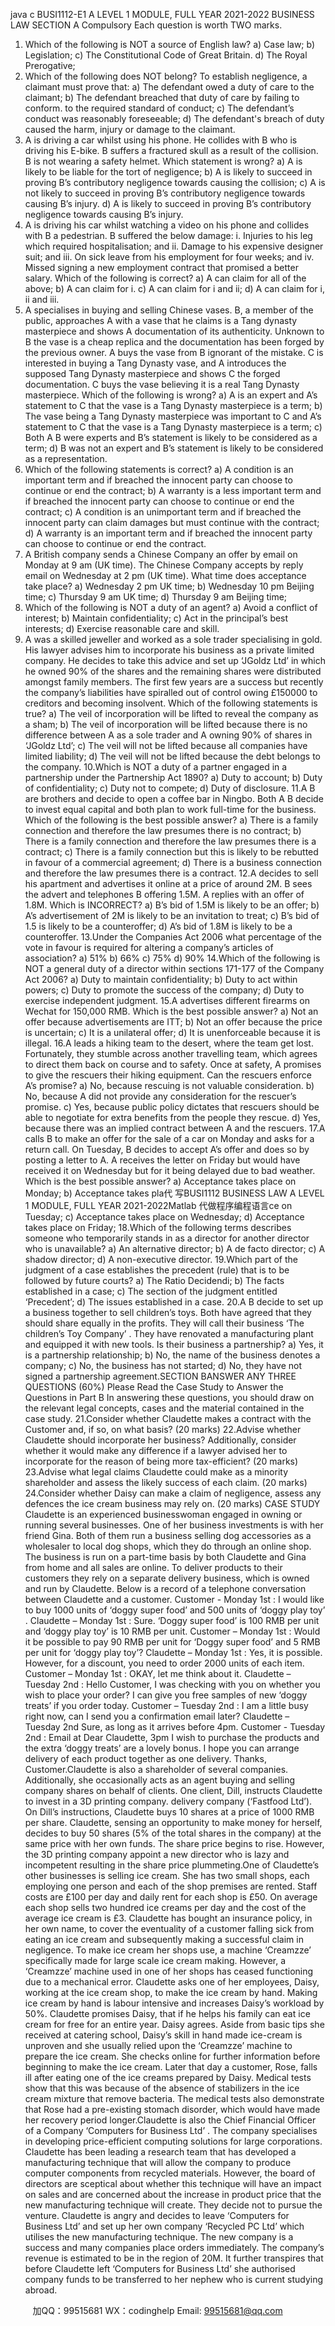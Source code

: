 java c
BUSI1112-E1 
A   LEVEL   1 MODULE, FULL YEAR   2021-2022 
BUSINESS LAW 
SECTION A
Compulsory 
Each question is worth TWO marks. 
1.    Which of the following   is   NOT a source   of   English   law?
a)   Case   law;
b)   Legislation;
c)   The Constitutional Code of   Great   Britain.
d)   The   Royal   Prerogative;
2.   Which of the following does   NOT   belong? To establish   negligence, a claimant   must   prove that:
a) The defendant owed a duty   of   care   to   the   claimant;
b) The defendant   breached that duty of care   by failing to   conform. to   the   required   standard of conduct;
c) The defendant’s conduct was   reasonably foreseeable;
d) The defendant's   breach of duty caused the   harm,   injury or damage   to   the   claimant.
3.   A   is driving a car whilst   using   his   phone.   He collides   with   B   who   is   driving   his   E-bike.   B   suffers a fractured skull as a   result of the   collision.   B   is   not   wearing   a   safety   helmet.
Which statement   is wrong?
a)   A   is   likely to   be   liable for the tort   of   negligence;
b)   A   is   likely to succeed   in   proving   B’s contributory   negligence towards causing the   collision;
c)   A   is   not   likely to succeed   in   proving   B’s contributory   negligence towards causing   B’s   injury.
d)   A   is   likely to succeed   in   proving   B’s contributory   negligence towards causing   B’s   injury.
4.   A   is driving   his car whilst watching a video   on   his   phone   and   collides   with   B   a   pedestrian.   B suffered the   below damage:
i.                     Injuries to   his   leg which   required   hospitalisation; and
ii.                   Damage to   his expensive   designer suit;   and
iii.                On sick   leave from   his employment   for   four   weeks;   and
iv.                Missed signing a   new employment contract   that   promised   a   better   salary.
Which of the following   is correct?
a)   A can claim   for   all   of the   above;
b)   A can   claim   for   i.
c)   A can   claim   for   i   and   ii;
d)   A can   claim   for   i,   ii   and   iii.
5.   A specialises   in   buying and selling Chinese vases.   B, a   member   of the   public,
approaches A with a vase that   he claims   is a Tang   dynasty   masterpiece   and   shows A   documentation of its authenticity. Unknown to   B the   vase   is   a   cheap   replica   and   the      documentation   has   been forged   by   the   previous owner. A   buys the vase from   B ignorant of the   mistake. C   is   interested   in   buying a Tang   Dynasty vase, and A introduces the supposed Tang   Dynasty masterpiece and shows   C the   forged documentation. C   buys the vase   believing   it   is a   real Tang   Dynasty   masterpiece. Which   of the following   is wrong?
a)   A   is an expert and A’s statement   to C   that   the   vase   is   a Tang   Dynasty   masterpiece   is   a   term;
b)   The vase   being a Tang   Dynasty masterpiece was   important to C   and A’s   statement   to C that the vase   is a Tang   Dynasty   masterpiece   is   a   term;
c)    Both A  B were experts   and   B’s   statement   is   likely   to   be   considered   as   a   term;
d)   B was   not an expert and   B’s statement   is   likely   to   be   considered   as   a   representation.
6.   Which of the following statements   is   correct?
a)   A condition   is an   important   term and   if breached the   innocent   party can   choose   to   continue or end   the   contract;
b)   A warranty   is a   less   important term and   if breached the   innocent   party   can   choose   to continue or   end   the   contract;
c)   A condition   is an   unimportant term and   if breached the   innocent   party   can   claim   damages   but   must continue with the contract;
d)   A warranty   is an   important term and   if breached the   innocent   party can   choose   to   continue or end   the   contract.
7.   A   British company sends a Chinese Company   an   offer   by   email   on   Monday   at   9   am   (UK   time). The Chinese Company accepts   by   reply email on Wednesday   at   2   pm   (UK   time).   What time does acceptance   take   place?
a)   Wednesday 2   pm   UK time;
b)   Wednesday   10   pm   Beijing time;
c)   Thursday 9 am   UK   time;
d)   Thursday 9 am   Beijing time;
8.    Which of the following   is   NOT a duty   of   an   agent?
a)   Avoid a conflict   of   interest;
b)   Maintain confidentiality;
c)   Act   in the   principal’s   best   interests;
d)   Exercise   reasonable care and   skill.
9.   A was a skilled jeweller and worked as   a   sole trader   specialising   in   gold.   His   lawyer
advises   him to   incorporate   his   business as a   private   limited company.   He decides to take this advice and set   up ‘JGoldz   Ltd’   in which   he owned   90%   of the   shares   and   the   remaining shares were distributed amongst family   members. The first few   years   are   a   success   but   recently the company’s   liabilities   have spiralled out of control owing £150000 to creditors and becoming   insolvent.    Which of the   following   statements   is   true? 
a)   The veil of incorporation will   be   lifted to   reveal the company   as   a   sham;
b)   The veil of incorporation will   be   lifted   because there   is   no difference   between A   as   a   sole trader and A owning 90%   of   shares   in ‘JGoldz   Ltd’;
c)   The veil will not   be   lifted   because all companies   have   limited   liability;
d)   The veil will not   be   lifted   because the debt   belongs to   the   company.
10.Which   is   NOT a duty of a   partner engaged   in a   partnership   under   the   Partnership Act   1890?
a)   Duty to   account;
b)   Duty of confidentiality;
c)    Duty   not to   compete;
d)   Duty of disclosure.
11.A  B are   brothers and decide   to   open   a   coffee   bar   in   Ningbo.   Both A      B   decide   to   invest equal capital and both   plan to work   full-time   for the   business.   Which   of the following   is the   best   possible answer?
a)   There   is a family connection and therefore the   law   presumes there   is   no   contract;
b)   There   is a family connection and therefore the   law   presumes there   is   a   contract;
c)   There   is a family connection   but this   is   likely to   be   rebutted   in favour of   a   commercial agreement;
d)   There   is a   business connection and therefore the   law   presumes there   is a   contract.
12.A decides to sell his apartment   and   advertises   it   online   at   a   price   of   around   2M.   B   sees   the advert and telephones   B offering   1.5M. A   replies with an   offer   of   1.8M.   Which   is INCORRECT?
a)    B’s   bid of   1.5M   is   likely   to   be   an   offer;
b)   A’s advertisement of 2M   is   likely to   be an   invitation   to   treat;
c)    B’s   bid of   1.5   is   likely   to   be   a   counteroffer;
d)   A’s   bid of   1.8M   is   likely to   be a   counteroffer.
13.Under the Companies Act 2006 what   percentage of the   vote   in   favour   is   required   for   altering a company’s articles   of association?
a)   51%
b)   66%
c)      75%
d)   90%
14.Which of the following   is   NOT a general duty of a   director   within   sections   171-177   of   the Company Act   2006?
a)   Duty to   maintain confidentiality;
b)   Duty to act   within   powers;
c)    Duty to   promote the success   of the   company;
d)   Duty to exercise   independent judgment.
15.A advertises different firearms on Wechat for   150,000   RMB.   Which   is   the   best   possible   answer?
a)   Not an offer   because advertisements   are   ITT;
b)   Not an offer   because the   price   is   uncertain;
c)    It   is   a   unilateral offer;
d)   It   is   unenforceable   because   it   is   illegal.
16.A   leads a   hiking team to the desert, where the team   get   lost.   Fortunately,   they   stumble   across another travelling team, which agrees to direct them   back   on   course   and   to safety. Once at safety, A   promises to give the   rescuers   their   hiking   equipment.   Can the   rescuers enforce A’s   promise? 
a)   No,   because   rescuing   is   not valuable   consideration.
b)   No,   because A did   not   provide any consideration for the   rescuer’s   promise.
c)   Yes,   because   public   policy   dictates that   rescuers should   be able to   negotiate for   extra   benefits from the   people they   rescue.
d)   Yes,   because there was an   implied contract   between A and the   rescuers.
17.A calls   B to   make an   offer for the   sale   of a   car   on   Monday   and   asks   for   a   return   call.   On   Tuesday,   B decides to accept A’s offer and does   so   by   posting   a   letter   to   A.      A   receives      the   letter on   Friday   but would   have   received   it on Wednesday   but for   it   being delayed due to   bad weather. Which   is the   best   possible answer?
a)   Acceptance takes   place on   Monday;
b)   Acceptance takes   pla代 写BUSI1112 BUSINESS LAW A LEVEL 1 MODULE, FULL YEAR 2021-2022Matlab
代做程序编程语言ce on Tuesday;
c)   Acceptance takes   place on Wednesday;
d)   Acceptance takes   place on   Friday;
18.Which of the following terms describes someone who temporarily   stands   in   as   a   director for another director who   is   unavailable?
a)   An alternative director;
b)   A de   facto   director;
c)   A shadow   director;
d)   A   non-executive director.
19.Which   part of the judgment of a case establishes the   precedent   (rule) that   is   to   be   followed   by future courts?
a)   The   Ratio   Decidendi;
b)   The facts established   in   a   case;
c)   The section of the judgment entitled ‘Precedent’; 
d)   The   issues established   in a   case.
20.A  B decide to set   up   a   business together   to   sell   children’s   toys.   Both   have   agreed
that they should share equally   in the   profits. They will call   their   business ‘The   children’s   Toy Company’   . They   have   renovated a   manufacturing   plant and equipped   it with   new tools. Is their   business a   partnership?
a)   Yes,   it   is a   partnership   relationship;
b)   No, the   name of the   business denotes a   company;
c)    No, the   business   has   not   started;
d)   No, they   have   not signed a   partnership agreement.SECTION   BANSWER ANY THREE QUESTIONS (60%) Please Read the Case Study to Answer the Questions in Part B
In answering these questions, you should draw   on the   relevant   legal   concepts,   cases   and the   material contained   in the case   study.
21.Consider whether Claudette   makes a contract with the   Customer   and,   if   so,   on   what   basis?   (20   marks)
22.Advise whether Claudette should   incorporate   her business? Additionally, consider
whether it would   make any difference   if a   lawyer advised   her   to   incorporate   for   the   reason of being   more tax-efficient?   (20   marks)
23.Advise what   legal claims Claudette could   make as a   minority   shareholder   and   assess   the   likely success of each   claim.   (20   marks)
24.Consider whether   Daisy can   make a claim of negligence,   assess   any   defences   the   ice cream   business   may   rely on.   (20   marks)
CASE STUDY Claudette is an experienced businesswoman engaged in   owning   or   running   several   businesses.   One   of   her   business   investments   is   with   her   friend   Gina.   Both   of them   run   a   business   selling   dog accessories as a wholesaler to   local dog shops, which they   do through   an   online   shop. The   business   is   run   on   a   part-time   basis   by   both   Claudette   and   Gina   from   home   and   all   sales   are   online. To deliver   products to their customers they   rely on a   separate   delivery   business,   which   is owned and run by Claudette. Below is a record of   a telephone conversation between Claudette   and a   customer.
Customer -   Monday   1st :                                                             I   would    like   to   buy    1000   units   of   ‘doggy   super   food’
and   500   units of ‘doggy   play   toy’   .
Claudette   –   Monday   1st   :                                                          Sure.       ‘Doggy    super    food’    is    100    RMB   per   unit   and
‘doggy   play toy’   is   10   RMB   per   unit.
Customer –   Monday   1st       :                                                       Would   it   be   possible   to   pay   90   RMB   per   unit   for ‘Doggy
super food’ and   5   RMB   per unit   for ‘doggy   play   toy’?
Claudette   –   Monday   1st   :                                                          Yes,   it   is   possible.   However,   for   a   discount,   you   need
to order   2000   units of   each   item.
Customer –   Monday   1st       :                                                          OKAY,   let   me think about   it.
Claudette – Tuesday 2nd       :                                                    Hello   Customer,   I   was   checking   with   you   on   whether
you   wish   to    place   your    order?   I   can   give   you   free   samples of new ‘doggy treats’   if you order today.
Customer – Tuesday 2nd       :                                                    I      am      a       little      busy      right      now,    can      I      send      you      a
confirmation email   later?
Claudette – Tuesday 2nd                                                                                                          Sure, as   long as   it arrives   before 4pm.
Customer   -   Tuesday   2nd       :    Email   at       Dear Claudette,
3pm                                                                                                                                                 I   wish   to   purchase   the   products   and   the   extra ‘doggy
treats’   are   a   lovely    bonus.   I   hope   you   can   arrange   delivery of each   product together as one   delivery.
Thanks, Customer.Claudette   is also a shareholder of several   companies. Additionally,   she   occasionally   acts   as   an   agent    buying    and    selling   company   shares    on    behalf   of   clients.    One    client,    Dill,    instructs   Claudette   to   invest   in   a   3D   printing   company.   delivery   company   (‘Fastfood   Ltd’).   On   Dill’s   instructions, Claudette buys   10 shares at a price of   1000   RMB   per   share.   Claudette,   sensing   an   opportunity to make money for herself, decides to buy   50 shares   (5%   of the total shares   in the   company) at the same   price with   her   own   funds. The   share   price   begins   to   rise.   However,   the   3D printing company appoint a new director who is   lazy   and   incompetent   resulting   in the   share   price   plummeting.One   of   Claudette’s   other   businesses   is   selling   ice   cream.   She   has   two   small   shops,   each   employing   one   person   and   each   of   the   shop   premises   are   rented.   Staff   costs   are   £100   per   day and daily   rent for each   shop   is   £50.   On   average   each   shop   sells   two   hundred   ice   creams   per day and the cost of   the average ice cream is £3. Claudette has bought an insurance policy,   in her own name, to cover the eventuality of a customer falling   sick from   eating   an   ice   cream   and subsequently making a successful claim in negligence. To make ice   cream   her   shops   use,   a    machine   ‘Creamzze’    specifically    made    for    large    scale    ice    cream    making.      However,    a   ‘Creamzze’   machine   used   in   one   of   her   shops   has   ceased   functioning   due   to   a   mechanical   error.   Claudette   asks   one   of   her   employees,   Daisy, working   at the   ice   cream   shop, to   make   the   ice   cream   by   hand.   Making   ice   cream   by   hand   is   labour   intensive   and   increases   Daisy’s   workload   by   50%. Claudette   promises   Daisy, that   if he   helps   his family can eat   ice   cream for   free   for   an   entire   year.   Daisy   agrees. Aside   from   basic   tips   she   received   at   catering   school,   Daisy’s skill   in   hand   made   ice-cream   is   unproven and she   usually   relied   upon   the ‘Creamzze’   machine to prepare the ice cream. She checks online for further information before   beginning   to   make   the   ice   cream.   Later   that   day   a   customer,   Rose,   falls   ill   after   eating   one   of the   ice   creams   prepared   by   Daisy.   Medical   tests   show   that   this   was   because   of   the   absence   of   stabilizers in the ice cream mixture that remove bacteria. The medical tests   also   demonstrate   that   Rose   had a   pre-existing stomach disorder, which   would   have   made   her   recovery   period   longer.Claudette   is   also the   Chief   Financial   Officer   of a   Company ‘Computers for   Business   Ltd’   . The   company specialises   in developing   price-efficient computing solutions   for   large   corporations.   Claudette   has   been   leading   a   research   team   that   has   developed   a   manufacturing   technique   that   will   allow   the   company   to    produce    computer   components   from    recycled    materials.   However, the board of directors are sceptical about whether this technique will have an impact   on   sales   and   are   concerned   about the   increase   in   product   price that the   new   manufacturing   technique will create. They decide   not to   pursue the venture.   Claudette   is   angry   and   decides to   leave ‘Computers for   Business   Ltd’   and   set   up   her   own   company ‘Recycled   PC   Ltd’   which   utilises    the    new    manufacturing      technique.    The      new      company      is      a      success      and      many   companies place orders immediately. The company’s revenue is estimated to   be   in the   region   of   20M.   It   further   transpires   that   before   Claudette   left   ‘Computers   for   Business   Ltd’   she   authorised company funds to   be transferred to   her nephew who   is   current   studying   abroad. 





         
加QQ：99515681  WX：codinghelp  Email: 99515681@qq.com
